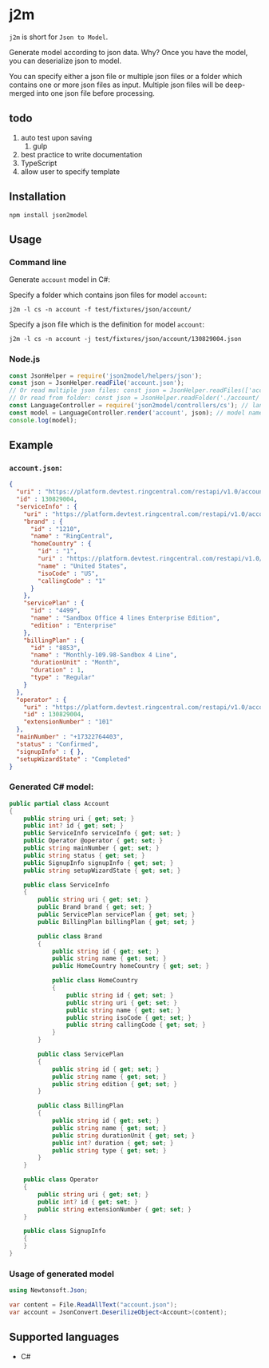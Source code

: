 # j2m

`j2m` is short for `Json to Model`.

Generate model according to json data.
Why? Once you have the model, you can deserialize json to model.

You can specify either a json file or multiple json files or a folder which contains one or more json files as input.
Multiple json files will be deep-merged into one json file before processing.


## todo

1. auto test upon saving
    1. gulp
1. best practice to write documentation
1. TypeScript
1. allow user to specify template


## Installation

```shell
npm install json2model
```


## Usage


### Command line

Generate `account` model in C#:

Specify a folder which contains json files for model `account`:

```shell
j2m -l cs -n account -f test/fixtures/json/account/
```

Specify a json file which is the definition for model `account`:

```shell
j2m -l cs -n account -j test/fixtures/json/account/130829004.json
```


### Node.js

```javascript
const JsonHelper = require('json2model/helpers/json');
const json = JsonHelper.readFile('account.json');
// Or read multiple json files: const json = JsonHelper.readFiles(['account1.json', 'account2.json']);
// Or read from folder: const json = JsonHelper.readFolder('./account/');
const LanguageController = require('json2model/controllers/cs'); // language is C#
const model = LanguageController.render('account', json); // model name is "account"
console.log(model);
```


## Example

### `account.json`:

```json
{
  "uri" : "https://platform.devtest.ringcentral.com/restapi/v1.0/account/130829004",
  "id" : 130829004,
  "serviceInfo" : {
    "uri" : "https://platform.devtest.ringcentral.com/restapi/v1.0/account/130829004/service-info",
    "brand" : {
      "id" : "1210",
      "name" : "RingCentral",
      "homeCountry" : {
        "id" : "1",
        "uri" : "https://platform.devtest.ringcentral.com/restapi/v1.0/dictionary/country/1",
        "name" : "United States",
        "isoCode" : "US",
        "callingCode" : "1"
      }
    },
    "servicePlan" : {
      "id" : "4499",
      "name" : "Sandbox Office 4 lines Enterprise Edition",
      "edition" : "Enterprise"
    },
    "billingPlan" : {
      "id" : "8853",
      "name" : "Monthly-109.98-Sandbox 4 Line",
      "durationUnit" : "Month",
      "duration" : 1,
      "type" : "Regular"
    }
  },
  "operator" : {
    "uri" : "https://platform.devtest.ringcentral.com/restapi/v1.0/account/130829004/extension/130829004",
    "id" : 130829004,
    "extensionNumber" : "101"
  },
  "mainNumber" : "+17322764403",
  "status" : "Confirmed",
  "signupInfo" : { },
  "setupWizardState" : "Completed"
}
```


### Generated C# model:

```csharp
public partial class Account
{
    public string uri { get; set; }
    public int? id { get; set; }
    public ServiceInfo serviceInfo { get; set; }
    public Operator @operator { get; set; }
    public string mainNumber { get; set; }
    public string status { get; set; }
    public SignupInfo signupInfo { get; set; }
    public string setupWizardState { get; set; }

    public class ServiceInfo
    {
        public string uri { get; set; }
        public Brand brand { get; set; }
        public ServicePlan servicePlan { get; set; }
        public BillingPlan billingPlan { get; set; }

        public class Brand
        {
            public string id { get; set; }
            public string name { get; set; }
            public HomeCountry homeCountry { get; set; }

            public class HomeCountry
            {
                public string id { get; set; }
                public string uri { get; set; }
                public string name { get; set; }
                public string isoCode { get; set; }
                public string callingCode { get; set; }
            }
        }

        public class ServicePlan
        {
            public string id { get; set; }
            public string name { get; set; }
            public string edition { get; set; }
        }

        public class BillingPlan
        {
            public string id { get; set; }
            public string name { get; set; }
            public string durationUnit { get; set; }
            public int? duration { get; set; }
            public string type { get; set; }
        }
    }

    public class Operator
    {
        public string uri { get; set; }
        public int? id { get; set; }
        public string extensionNumber { get; set; }
    }

    public class SignupInfo
    {
    }
}
```


### Usage of generated model

```csharp
using Newtonsoft.Json;

var content = File.ReadAllText("account.json");
var account = JsonConvert.DeserilizeObject<Account>(content);
```


## Supported languages

- C#
